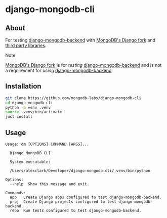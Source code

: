 # django-mongodb-cli

## About

For testing [django-mongodb-backend](https://github.com/mongodb-labs/django-mongodb-backend)
with [MongoDB's Django fork](https://github.com/mongodb-forks/django) and [third party libraries](#third-party-libraries).

> [!NOTE]
> [MongoDB's Django fork](https://github.com/mongodb-forks/django) is for *testing* [django-mongodb-backend](https://github.com/mongodb-labs/django-mongodb-backend)
> and is not a requirement for *using* [django-mongodb-backend](https://github.com/mongodb-labs/django-mongodb-backend).

## Installation

```bash
git clone https://github.com/mongodb-labs/django-mongodb-cli
cd django-mongodb-cli
python -m venv .venv
source .venv/bin/activate
just install
```

## Usage

```
Usage: dm [OPTIONS] COMMAND [ARGS]...

  Django MongoDB CLI

  System executable:

  /Users/alexclark/Developer/django-mongodb-cli/.venv/bin/python

Options:
  --help  Show this message and exit.

Commands:
  app   Create Django apps configured to test django-mongodb-backend.
  proj  Create Django projects configured to test django-mongodb-backend.
  repo  Run tests configured to test django-mongodb-backend.
```
